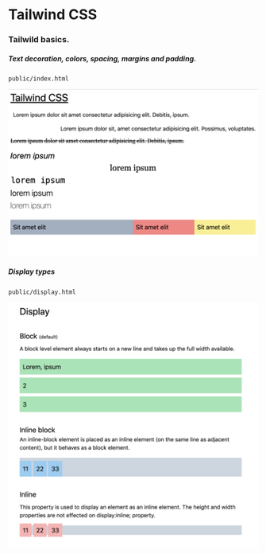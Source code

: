# Tailwind CSS

### Tailwild basics.

##### Text decoration, colors, spacing, margins and padding.

    public/index.html

![public/index.html](public/imgs/spacing_margins_typography.png)

##### Display types

    public/display.html

![public/index.html](public/imgs/display_types.png)